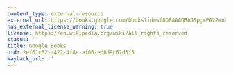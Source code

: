 ```yaml
---
content_type: external-resource
external_url: https://books.google.com/books?id=wf8OBAAAQBAJ&pg=PA22=onepage#v=onepage&q&f=false
has_external_license_warning: true
license: https://en.wikipedia.org/wiki/All_rights_reserved
status: ''
title: Google Books
uid: 2ef61c62-a422-4f8e-af06-ed6d9c62d3f5
wayback_url: ''
---
```

